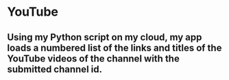 # YouTube
## Using my Python script on my cloud, my app loads a numbered list of the links and titles of the YouTube videos of the channel with the submitted channel id.

